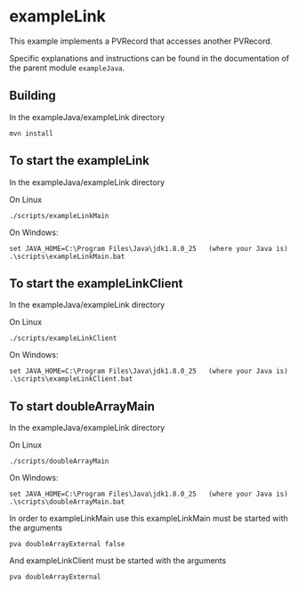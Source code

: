 # exampleLink

This example implements a PVRecord that accesses another PVRecord.

Specific explanations and instructions can be found in the documentation of the parent 
module `exampleJava`.

## Building

In the exampleJava/exampleLink directory

    mvn install


## To start the exampleLink

In the exampleJava/exampleLink directory

On Linux

    ./scripts/exampleLinkMain

On Windows:

    set JAVA_HOME=C:\Program Files\Java\jdk1.8.0_25   (where your Java is)
    .\scripts\exampleLinkMain.bat

## To start the exampleLinkClient

In the exampleJava/exampleLink directory

On Linux

    ./scripts/exampleLinkClient

On Windows:

    set JAVA_HOME=C:\Program Files\Java\jdk1.8.0_25   (where your Java is)
    .\scripts\exampleLinkClient.bat

## To start doubleArrayMain

In the exampleJava/exampleLink directory

On Linux

    ./scripts/doubleArrayMain

On Windows:

    set JAVA_HOME=C:\Program Files\Java\jdk1.8.0_25   (where your Java is)
    .\scripts\doubleArrayMain.bat

In order to exampleLinkMain use this exampleLinkMain must be started with the arguments

    pva doubleArrayExternal false

And exampleLinkClient must be started with the arguments

    pva doubleArrayExternal

    

